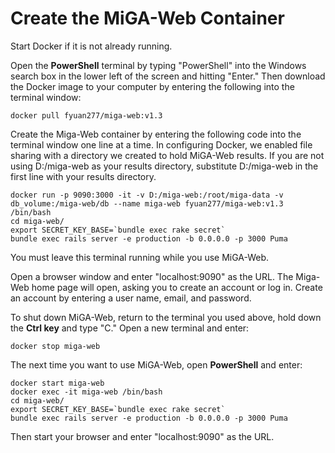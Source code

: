 # Create the MiGA-Web Container

Start Docker if it is not already running.

Open the **PowerShell** terminal by typing "PowerShell" into the Windows search box in the lower left of the screen and hitting "Enter." Then download the Docker image to your computer by entering the following into the terminal window:

```text
docker pull fyuan277/miga-web:v1.3
```

Create the Miga-Web container by entering the following code into the terminal window one line at a time. In configuring Docker, we enabled file sharing with a directory we created to hold MiGA-Web results. If you are not using D:/miga-web as your results directory, substitute D:/miga-web in the first line with your results directory.

```text
docker run -p 9090:3000 -it -v D:/miga-web:/root/miga-data -v db_volume:/miga-web/db --name miga-web fyuan277/miga-web:v1.3 /bin/bash
cd miga-web/
export SECRET_KEY_BASE=`bundle exec rake secret`
bundle exec rails server -e production -b 0.0.0.0 -p 3000 Puma
```

You must leave this terminal running while you use MiGA-Web.

Open a browser window and enter "localhost:9090" as the URL. The Miga-Web home page will open, asking you to create an account or log in. Create an account by entering a user name, email, and password.

To shut down MiGA-Web, return to the terminal you used above, hold down the **Ctrl key** and type "C." Open a new terminal and enter:

```text
docker stop miga-web
```

The next time you want to use MiGA-Web, open **PowerShell** and enter:

```text
docker start miga-web
docker exec -it miga-web /bin/bash
cd miga-web/
export SECRET_KEY_BASE=`bundle exec rake secret`
bundle exec rails server -e production -b 0.0.0.0 -p 3000 Puma
```

Then start your browser and enter "localhost:9090" as the URL.

